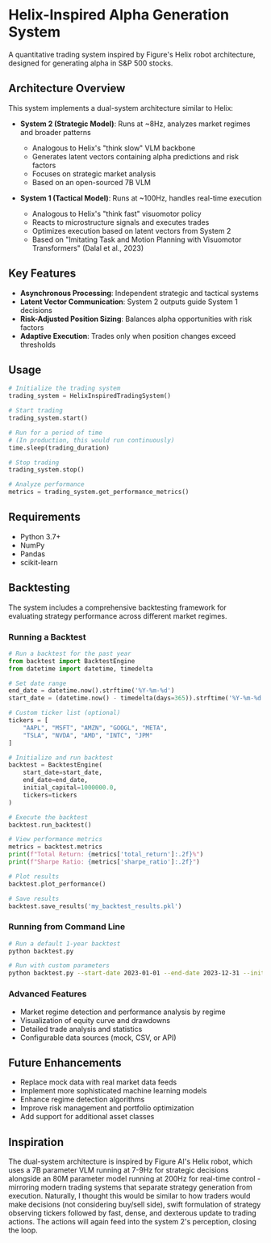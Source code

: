 # Helix-Inspired Alpha Generation System

A quantitative trading system inspired by Figure's Helix robot architecture, designed for generating alpha in S&P 500 stocks.

## Architecture Overview

This system implements a dual-system architecture similar to Helix:

- **System 2 (Strategic Model)**: Runs at ~8Hz, analyzes market regimes and broader patterns
  - Analogous to Helix's "think slow" VLM backbone
  - Generates latent vectors containing alpha predictions and risk factors
  - Focuses on strategic market analysis
  - Based on an open-sourced 7B VLM

- **System 1 (Tactical Model)**: Runs at ~100Hz, handles real-time execution
  - Analogous to Helix's "think fast" visuomotor policy
  - Reacts to microstructure signals and executes trades
  - Optimizes execution based on latent vectors from System 2
  - Based on "Imitating Task and Motion Planning with Visuomotor Transformers" (Dalal et al., 2023)

## Key Features

- **Asynchronous Processing**: Independent strategic and tactical systems
- **Latent Vector Communication**: System 2 outputs guide System 1 decisions
- **Risk-Adjusted Position Sizing**: Balances alpha opportunities with risk factors
- **Adaptive Execution**: Trades only when position changes exceed thresholds

## Usage

```python
# Initialize the trading system
trading_system = HelixInspiredTradingSystem()

# Start trading
trading_system.start()

# Run for a period of time
# (In production, this would run continuously)
time.sleep(trading_duration)

# Stop trading
trading_system.stop()

# Analyze performance
metrics = trading_system.get_performance_metrics()
```

## Requirements

- Python 3.7+
- NumPy
- Pandas
- scikit-learn

## Backtesting

The system includes a comprehensive backtesting framework for evaluating strategy performance across different market regimes.

### Running a Backtest

```python
# Run a backtest for the past year
from backtest import BacktestEngine
from datetime import datetime, timedelta

# Set date range
end_date = datetime.now().strftime('%Y-%m-%d')
start_date = (datetime.now() - timedelta(days=365)).strftime('%Y-%m-%d')

# Custom ticker list (optional)
tickers = [
    "AAPL", "MSFT", "AMZN", "GOOGL", "META", 
    "TSLA", "NVDA", "AMD", "INTC", "JPM"
]

# Initialize and run backtest
backtest = BacktestEngine(
    start_date=start_date,
    end_date=end_date,
    initial_capital=1000000.0,
    tickers=tickers
)

# Execute the backtest
backtest.run_backtest()

# View performance metrics
metrics = backtest.metrics
print(f"Total Return: {metrics['total_return']:.2f}%")
print(f"Sharpe Ratio: {metrics['sharpe_ratio']:.2f}")

# Plot results
backtest.plot_performance()

# Save results
backtest.save_results('my_backtest_results.pkl')
```

### Running from Command Line

```bash
# Run a default 1-year backtest
python backtest.py

# Run with custom parameters
python backtest.py --start-date 2023-01-01 --end-date 2023-12-31 --initial-capital 2000000
```

### Advanced Features

- Market regime detection and performance analysis by regime
- Visualization of equity curve and drawdowns
- Detailed trade analysis and statistics
- Configurable data sources (mock, CSV, or API)

## Future Enhancements

- Replace mock data with real market data feeds
- Implement more sophisticated machine learning models
- Enhance regime detection algorithms
- Improve risk management and portfolio optimization
- Add support for additional asset classes

## Inspiration

The dual-system architecture is inspired by Figure AI's Helix robot, which uses a 7B parameter VLM running at 7-9Hz for strategic decisions alongside an 80M parameter model running at 200Hz for real-time control - mirroring modern trading systems that separate strategy generation from execution. Naturally, I thought this would be similar to how traders would make decisions (not considering buy/sell side), swift formulation of strategy observing tickers followed by fast, dense, and dexterous update to trading actions. The actions will again feed into the system 2's perception, closing the loop.